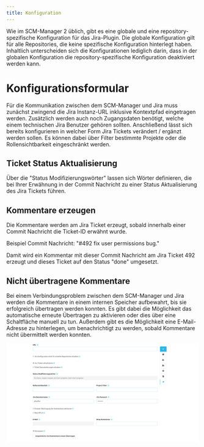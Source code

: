 ```yaml
---
title: Konfiguration
---
```

Wie im SCM-Manager 2 üblich, gibt es eine globale und eine repository-spezifische Konfiguration für das Jira-Plugin. Die globale Konfiguration gilt für alle Repositories, die keine spezifische Konfiguration hinterlegt haben. Inhaltlich unterscheiden sich die Konfigurationen lediglich darin, dass in der globalen Konfiguration die repository-spezifische Konfiguration deaktiviert werden kann. 

# Konfigurationsformular
Für die Kommunikation zwischen dem SCM-Manager und Jira muss zunächst zwingend die Jira Instanz-URL inklusive Kontextpfad eingetragen werden. Zusätzlich werden auch noch Zugangsdaten benötigt, welche einem technischen Jira Benutzer gehören sollten.
Anschließend lässt sich bereits konfigurieren in welcher Form Jira Tickets verändert / ergänzt werden sollen. Es können dabei über Filter bestimmte Projekte oder die Rollensichtbarkeit eingeschränkt werden.

## Ticket Status Aktualisierung
Über die "Status Modifizierungswörter" lassen sich Wörter definieren, die bei Ihrer Erwähnung in der Commit Nachricht zu einer Status Aktualisierung des Jira Tickets führen.

## Kommentare erzeugen
Die Kommentare werden am Jira Ticket erzeugt, sobald innerhalb einer Commit Nachricht die Ticket-ID erwähnt wurde.

Beispiel Commit Nachricht: "#492 fix user permissions bug."

Damit wird ein Kommentar mit dieser Commit Nachricht am Jira Ticket 492 erzeugt und dieses Ticket auf den Status "done" umgesetzt.

## Nicht übertragene Kommentare
Bei einem Verbindungsproblem zwischen dem SCM-Manager und Jira werden die Kommentare in einem internen Speicher aufbewahrt, bis sie erfolgreich übertragen werden konnten. 
Es gibt dabei die Möglichkeit das automatische erneute Übertragen zu aktivieren oder dies über eine Schaltfläche manuell zu tun.
Außerdem gibt es die Möglichkeit eine E-Mail-Adresse zu hinterlegen, um benachrichtigt zu werden, sobald Kommentare nicht übermittelt werden konnten.

![Jira Konfiguration](assets/config.png)
